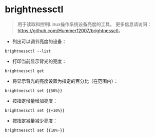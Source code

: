 # brightnessctl

> 用于读取和控制Linux操作系统设备亮度的工具。
> 更多信息请访问：<https://github.com/Hummer12007/brightnessctl>。

- 列出可以调节亮度的设备：

`brightnessctl --list`

- 打印当前显示背光的亮度：

`brightnessctl get`

- 将显示背光的亮度设置为指定的百分比（在范围内）：

`brightnessctl set {{50%}}`

- 按指定增量增加亮度：

`brightnessctl set {{+10%}}`

- 按指定减量减少亮度：

`brightnessctl set {{10%-}}`